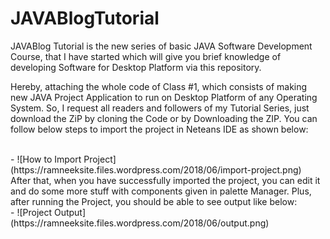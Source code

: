 # JAVABlogTutorial
JAVABlog Tutorial is the new series of basic JAVA Software Development Course, that I have started which will give you brief knowledge of developing Software for Desktop Platform
via this repository.<br/>
<p font-style="justify">Hereby, attaching the whole code of Class #1, which consists of making new JAVA Project Application to run on Desktop Platform of any Operating System.
So, I request all readers and followers of my Tutorial Series, just download the ZiP by cloning the Code or by Downloading the ZIP. You can follow below steps
to import the project in Neteans IDE as shown below:</p><br/>
- ![How to Import Project](https://ramneeksite.files.wordpress.com/2018/06/import-project.png)
<br/>
After that, when you have successfully imported the project, you can edit it and do some more stuff with components given in palette Manager. Plus, after running the Project, you should be able to see output like below:<br/>
- ![Project Output](https://ramneeksite.files.wordpress.com/2018/06/output.png)
  
